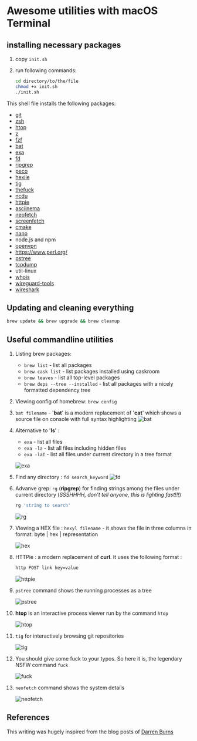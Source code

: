 # Awesome utilities with macOS Terminal

## installing necessary packages

1. copy `init.sh`
2. run following commands:

    ```bash
    cd directory/to/the/file
    chmod +x init.sh
    ./init.sh
    ```

This shell file installs the following packages:

- [git](https://git-scm.com/)
- [zsh](https://www.zsh.org/)
- [htop](https://hisham.hm/htop/)
- [z](https://github.com/rupa/z)
- [fzf](https://github.com/junegunn/fzf)
- [bat](https://github.com/sharkdp/bat)
- [exa](https://github.com/ogham/exa)
- [fd](https://github.com/sharkdp/fd)
- [ripgrep](https://github.com/BurntSushi/ripgrep)
- [peco](https://github.com/peco/peco)
- [hexile](https://github.com/sharkdp/hexyl)
- [tig](https://github.com/jonas/tig)
- [thefuck](https://github.com/nvbn/thefuck)
- [ncdu](https://dev.yorhel.nl/ncdu)
- [httpie](https://httpie.org/)
- [asciinema](https://asciinema.org)
- [neofetch](https://github.com/dylanaraps/neofetch)
- [screenfetch](https://github.com/KittyKatt/screenFetch)
- [cmake](https://cmake.org/)
- [nano](https://www.nano-editor.org/)
- node.js and npm
- [openvpn](https://openvpn.net/)
- https://www.perl.org/
- [pstree](https://linux.die.net/man/1/pstree)
- [tcpdump](https://www.tcpdump.org/)
- util-linux
- [whois](https://www.whois.com/)
- [wireguard-tools](https://www.wireguard.com/)
- [wireshark](https://www.wireshark.org/)

## Updating and cleaning everything

```bash
brew update && brew upgrade && brew cleanup
```

## Useful commandline utilities

1. Listing brew packages:

    - `brew list` - list all packages
    - `brew cask list` - list packages installed using caskroom
    - `brew leaves` - list all top-level packages
    - `brew deps --tree --installed` - list all packages with a nicely formatted dependency tree

2. Viewing config of homebrew: `brew config`

3. `bat filename` - '**bat**' is a modern replacement of '**cat**' which shows a source file on console with full syntax highlighting
![bat](assets/bat.svg)

4. Alternative to '**ls**' :
    - `exa` - list all files
    - `exa -la` - list all files including hidden files
    - `exa -laT` - list all files under current directory in a tree format

    ![exa](assets/exa.svg)

5. Find any directory : `fd search_keyword`
![fd](assets/fd.svg)

6. Advanve grep: `rg` (**ripgrep**) for finding strings among the files under current directory (_SSSHHHH, don't tell anyone, this is lighting fast!!!_)

    ```bash
    rg 'string to search'
    ```

    ![rg](assets/rg.svg)

7. Viewing a HEX file : `hexyl filename` - it shows the file in three columns in format: byte | hex | representation

    ![hex](assets/hexyl.gif)

8. HTTPie : a modern replacement of **curl**. It uses the following format :

    ```bash
    http POST link key=value
    ```

    ![httpie](assets/httpie.gif)

9. `pstree` command shows the running processes as a tree

    ![pstree](assets/pstree.svg)

10. **htop** is an interactive process viewer run by the command `htop`

    ![htop](assets/htop.svg)

11. `tig` for interactively browsing git repositories

    ![tig](assets/tig.gif)

12. You should give some fuck to your typos. So here it is, the legendary NSFW command `fuck`

    ![fuck](assets/fuck.gif)

13. `neofetch` command shows the system details

    ![neofetch](assets/neo.png)

## References

This writing was hugely inspired from the blog posts of [Darren Burns](https://github.com/darrenburns)
